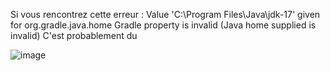 Si vous rencontrez cette erreur :
Value 'C:\Program Files\Java\jdk-17' given for org.gradle.java.home Gradle property is invalid (Java home supplied is invalid)
C'est probablement du

![image](https://github.com/ghadabny/QuizzApp-Projet/assets/114221923/a98a2c12-735c-4ff7-a41b-8e3c416afb6a)

